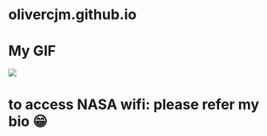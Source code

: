 # olivercjm.github.io

# My GIF
![]([https://media.tenor.com/Imk7sukjSnkAAAAd/fnaf.gif](https://media.tenor.com/vgIsefXkgOAAAAAd/fredbear-dance.gif)https://media.tenor.com/vgIsefXkgOAAAAAd/fredbear-dance.gif)
# to access NASA wifi: please refer my bio 😁
